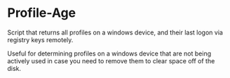 # Profile-Age
Script that returns all profiles on a windows device, and their last logon via registry keys remotely.

Useful for determining profiles on a windows device that are not being actively used in case you need to remove them to clear space off of the disk.
